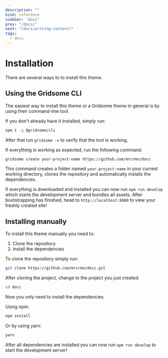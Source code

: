 ```yaml
---
description: ""
kind: reference
sidebar: "docs"
prev: "/docs/"
next: "/docs/writing-content/"
tags:
  - docc
---
```


# Installation

There are several ways to to install this theme.

## Using the Gridsome CLI

The easiest way to install this theme or a Gridsome theme in general is by using their command-line tool.

If you don't already have it installed, simply run:

```bash
npm i -g @gridsome/cli
```

After that run `gridsome -v` to verify that the tool is working.

If everything is working as expected, run the following command:

```bash
gridsome create your-project-name https://github.com/mrcrmn/docc
```

This command creates a folder named `your-project-name` in your current working directory, clones the repository and automatically installs the dependencies.

If everything is downloaded and installed you can now run `npm run develop` which starts the development server and bundles all assets. After bootstrapping has finished, head to `http://localhost:8080` to view your freshly created site!

## Installing manually

To install this theme manually you need to:

1. Clone the repository
2. Install the dependencies

To clone the repository simply run:

```bash
git clone https://github.com/mrcrmn/docc.git
```

After cloning the project, change to the project you just created.

```bash
cd docc
```

Now you only need to install the dependencies.

Using npm:

```bash
npm install
```

Or by using yarn:

```bash
yarn
```

After all dependencies are installed you can now run `npm run develop` to start the development server!
